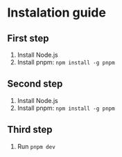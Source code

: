 # Instalation guide

## First step

1. Install Node.js
2. Install pnpm: ```npm install -g pnpm```

## Second step

1. Install Node.js
2. Install pnpm: ```npm install -g pnpm```

## Third step

1. Run ```pnpm dev```
